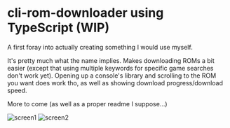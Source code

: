 # cli-rom-downloader using TypeScript (WIP)
A first foray into actually creating something I would use myself.

It's pretty much what the name implies. Makes downloading ROMs a bit easier (except that using multiple keywords for specific game searches don't work yet).
Opening up a console's library and scrolling to the ROM you want does work tho, as well as showing download progress/download speed.

More to come (as well as a proper readme I suppose...)

![screen1](https://i.imgur.com/B9SsEdH.png)
![screen2](https://i.imgur.com/l7R7m1v.png)
